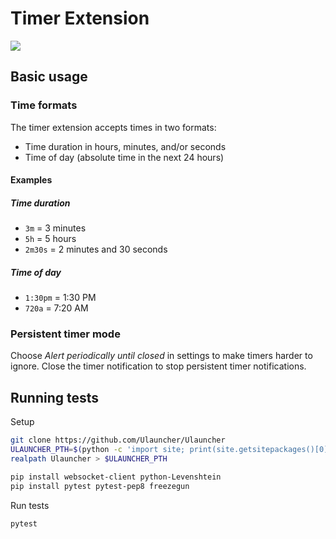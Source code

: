 # Timer Extension


<img aligh="center" src="http://i.imgur.com/bc2bzZ8.png">

## Basic usage

### Time formats

The timer extension accepts times in two formats:

- Time duration in hours, minutes, and/or seconds
- Time of day (absolute time in the next 24 hours)

#### Examples

##### Time duration
- `3m` = 3 minutes
- `5h` = 5 hours
- `2m30s` = 2 minutes and 30 seconds

##### Time of day
- `1:30pm` = 1:30 PM
- `720a` = 7:20 AM

### Persistent timer mode

Choose _Alert periodically until closed_ in settings to make timers harder to
ignore. Close the timer notification to stop persistent timer notifications.

## Running tests

Setup

```sh
git clone https://github.com/Ulauncher/Ulauncher
ULAUNCHER_PTH=$(python -c 'import site; print(site.getsitepackages()[0])')/ulauncher.pth
realpath Ulauncher > $ULAUNCHER_PTH

pip install websocket-client python-Levenshtein
pip install pytest pytest-pep8 freezegun
```

Run tests

```sh
pytest
```
